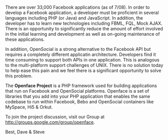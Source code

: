 There are over 33,000 Facebook applications (as of 7/08). In order to develop a Facebook application, a developer must be proficient in several languages including PHP (or Java) and JavaScript. In addition, the developer has to learn new technologies including FBML, FQL, Mock AJAX. There is an opportunity to significantly reduce the amount of effort involved in the initial learning and development as well as on-going maintenance of these applications.

In addition, OpenSocial is a strong alternative to the Facebook API but requires a completely different applicatin architecture. Developers find it time consuming to support both APIs in one application. This is analogous to the multi-platform support challenges of UNIX. There is no solution today to help ease this pain and we feel there is a significant opportunity to solve this problem.

The **Openface Project** is a PHP framework used for building applications that run on Facebook and OpenSocial platforms. Openface is a set of libraries that you add into your PHP application that enables the same codebase to run within Facebook, Bebo and OpenSocial containers like MySpace, Hi5 & Orkut.

To join the project discussion, visit our Group at http://groups.google.com/group/openface.

Best,
Dave & Steve